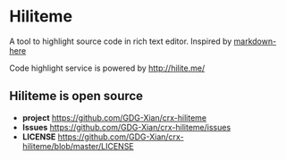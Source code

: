 Hiliteme
=============

A tool to highlight source code in rich text editor. Inspired by [markdown-here]

Code highlight service is powered by http://hilite.me/

## Hiliteme is open source

- **project** https://github.com/GDG-Xian/crx-hiliteme
- **Issues** https://github.com/GDG-Xian/crx-hiliteme/issues
- **LICENSE** https://github.com/GDG-Xian/crx-hiliteme/blob/master/LICENSE

[markdown-here]: http://markdown-here.com/
